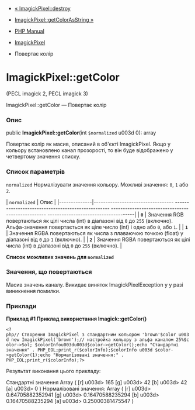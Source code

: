 - [« ImagickPixel::destroy](imagickpixel.destroy.md)
- [ImagickPixel::getColorAsString
»](imagickpixel.getcolorasstring.md)

- [PHP Manual](index.md)
- [ImagickPixel](class.imagickpixel.md)
- Повертає колір

# ImagickPixel::getColor

(PECL imagick 2, PECL imagick 3)

ImagickPixel::getColor — Повертає колір

### Опис

public **ImagickPixel::getColor**(int `$normalized` u003d 0): array

Повертає колір як масив, описаний в об'єкті ImagickPixel. Якщо у
кольору встановлено канал прозорості, то він буде відображено у четвертому
значення списку.

### Список параметрів

`normalized`
Нормалізувати значення кольору. Можливі значення: `0`, `1` або `2`.

| `normalized` | Опис |
|--------------|---------------------------------- -------------------------------------------------- -------------------------------------------------- -------------------------------------|
| **`0`** | Значення RGB повертаються як цілі числа (int) в діапазоні від `0` до `255` (включно). Альфа-значення повертається як ціле число (int) і одно або `0`, або `1`. |
| **`1`** | Значення RGBA повертаються як числа з плаваючою точкою (float) у діапазоні від `0` до `1` (включно). |
| **`2`** | Значення RGBA повертаються як цілі числа (int) в діапазоні від `0` до `255` (включно). |

**Список можливих значень для `normalized`**

### Значення, що повертаються

Масив значень каналу. Викидає виняток ImagickPixelException у
у разі виникнення помилки.

### Приклади

**Приклад #1 Приклад використання **Imagick::getColor()****

` <?php// Створення ImagickPixel з стандартним кольором 'brown'$color u003d new ImagickPixel('brown');// настройка кольору з альфа каналом 25%$color->Sol; $colorInfou003du003d$color->getColor();echo "Стандартні значення" . PHP_EOL;print_r($colorInfo);$colorInfo u003d $color->getColor(1);echo "Нормалізовані значення:" . PHP_EOL;print_r($colorInfo);?> `

Результат виконання цього прикладу:

Стандартні значення
Array
(
[r] u003d> 165
[g] u003d> 42
[b] u003d> 42
[a] u003d> 0
)
Нормалізовані значення:
Array
(
[r] u003d> 0.64705882352941
[g] u003d> 0.16470588235294
[b] u003d> 0.16470588235294
[a] u003d> 0.25000381475547
)
